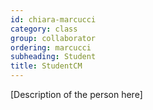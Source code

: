 ```yaml
---
id: chiara-marcucci
category: class 
group: collaborator
ordering: marcucci
subheading: Student
title: StudentCM
---
```


[Description of the person here] 
